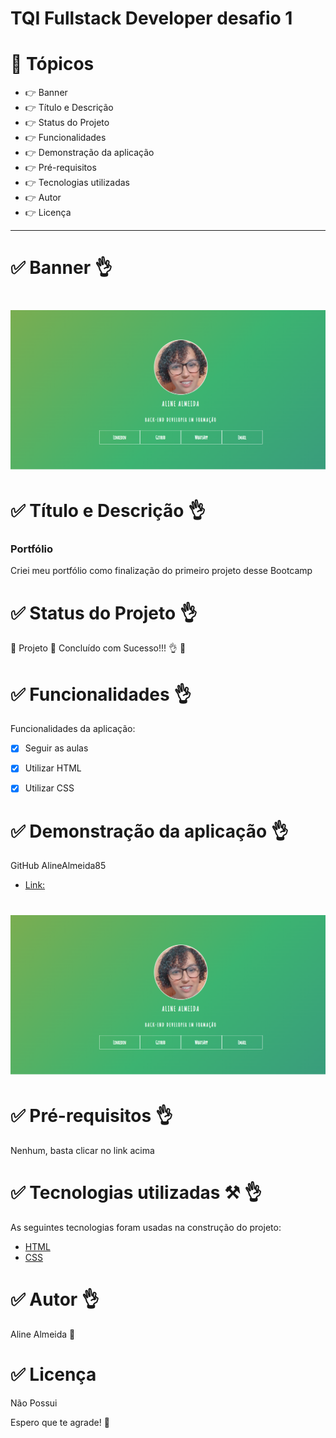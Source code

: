 # TQI Fullstack Developer desafio 1

# 🏁 Tópicos

 * 👉 Banner
 * 👉 Título e Descrição
 * 👉 Status do Projeto
 * 👉 Funcionalidades
 * 👉 Demonstração da aplicação
 * 👉 Pré-requisitos
 * 👉 Tecnologias utilizadas
 * 👉 Autor
 * 👉 Licença

 
 ____________________________________________________________
# ✅ Banner 👌

<h1 align="center">
  <img alt="banner" title="#banner" src="banner.png" style/>
</h1>

# ✅ Título e Descrição 👌

### Portfólio

Criei meu portfólio como finalização do primeiro projeto desse Bootcamp

# ✅ Status do Projeto 👌

🚧 Projeto 🚀 Concluído com Sucesso!!! 👌 🚧

# ✅ Funcionalidades 👌

Funcionalidades da aplicação:

- [x] Seguir as aulas
- [x] Utilizar HTML
- [x] Utilizar CSS


# ✅ Demonstração da aplicação 👌

GitHub
AlineAlmeida85

- [Link:](https://alinealmeida85.github.io/TQI-Fullstack-Developer-1/) 

<h1 align="center">
  <img alt="banner" title="#banner" src="banner.png" style/>
</h1>

# ✅ Pré-requisitos 👌

Nenhum, basta clicar no link acima

# ✅ Tecnologias utilizadas ⚒️ 👌

As seguintes tecnologias foram usadas na construção do projeto:

- [HTML](https://expo.io/)
- [CSS](https://nodejs.org/en/)

# ✅ Autor 👌

Aline Almeida 💝

# ✅ Licença

Não Possui

Espero que te agrade! 💝
